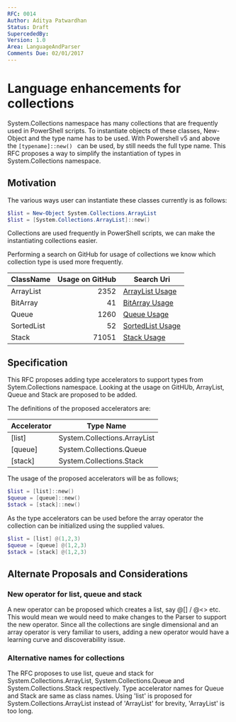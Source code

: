 ```yaml
---
RFC: 0014
Author: Aditya Patwardhan
Status: Draft
SupercededBy: 
Version: 1.0
Area: LanguageAndParser
Comments Due: 02/01/2017
---
```


# Language enhancements for collections 

System.Collections namespace has many collections that are frequently used in PowerShell scripts. To instantiate objects of these classes, New-Object and the type name has to be used. With Powershell v5 and above the ```[typename]::new() ``` can be used, by still needs the full type name. This RFC proposes a way to simplify the instantiation of types in System.Collections namespace. 

## Motivation

The various ways user can instantiate these classes currently is as follows:

```PowerShell
$list = New-Object System.Collections.ArrayList
$list = [System.Collections.ArrayList]::new()
```
Collections are used frequently in PowerShell scripts, we can make the instantiating collections easier. 

Performing a search on GitHub for usage of collections we know which collection type is used more frequently.

| ClassName | Usage on GitHub | Search Uri
--- |---:| ---
ArrayList | 2352 | [ArrayList Usage](https://github.com/search?l=PowerShell&q=%22New-Object+System.Collections.ArrayList%22+language%3APowerShell&ref=searchresults&type=Code&utf8=%E2%9C%93)
BitArray | 41 | [BitArray Usage](https://github.com/search?l=PowerShell&q=%22New-Object+System.Collections.BitArray%22+language%3APowerShell&ref=searchresults&type=Code&utf8=%E2%9C%93)
Queue | 1260 | [Queue Usage](https://github.com/search?l=PowerShell&q=%22New-Object+System.Collections.Queue%22+language%3APowerShell&ref=searchresults&type=Code&utf8=%E2%9C%93)
SortedList | 52 | [SortedList Usage](https://github.com/search?l=PowerShell&q=%22New-Object+System.Collections.SortedList%22+language%3APowerShell&ref=searchresults&type=Code&utf8=%E2%9C%93)
Stack | 71051 | [Stack Usage](https://github.com/search?l=PowerShell&q=%22New-Object+System.Collections.stack%22+language%3APowerShell&ref=searchresults&type=Code&utf8=%E2%9C%93)


## Specification

This RFC proposes adding type accelerators to support types from Sytem.Collections namespace. Looking at the usage on GitHUb, ArrayList, Queue and Stack are proposed to be added.

The definitions of the proposed accelerators are:

| Accelerator | Type Name
--- | ---
[list] | System.Collections.ArrayList
[queue] | System.Collections.Queue
[stack] | System.Collections.Stack

The usage of the proposed accelerators will be as follows;

```PowerShell
$list = [list]::new()
$queue = [queue]::new()
$stack = [stack]::new()
```

As the type accelerators can be used before the array operator the collection can be initialized using the supplied values.

```PowerShell
$list = [list] @(1,2,3)
$queue = [queue] @(1,2,3)
$stack = [stack] @(1,2,3)
```

## Alternate Proposals and Considerations

### New operator for list, queue and stack

A new operator can be proposed which creates a list, say @[] / @<> etc. This would mean we would need to make changes to the Parser to support the new operator. Since all the collections are single dimensional and an array operator is very familiar to users, adding a new operator would have a learning curve and discoverability issue. 

### Alternative names for collections

The RFC proposes to use list, queue and stack for System.Collections.ArrayList, System.Collections.Queue and System.Collections.Stack respectively. Type accelerator names for Queue and Stack are same as class names. 
Using 'list' is proposed for System.Collections.ArrayList instead of 'ArrayList' for brevity, 'ArrayList' is too long.  

